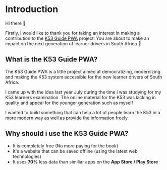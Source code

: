 # Introduction

Hi there :wave:

Firstly, i would like to thank you for taking an interest in making a contribution to the [K53 Guide PWA](https://www.k53guide.co.za) project. You are about to make an impact on the next generation of learner drivers in South Africa :muscle:

## What is the K53 Guide PWA?

The K53 Guide PWA is a little project aimed at democratizing, modernizing and making the K53 system accessible for the new learner drivers of South Africa. 

I came up with the idea last year July during the time i was studying for my K53 learners examination. The online material for the K53 was lacking in quality and appeal for the younger generation such as myself

I wanted to build something that can help a lot of people learn the K53 in a more modern way as well as provide the information freely

## Why should i use the K53 Guide PWA?

* It is completely free (No more paying for the book)
* It's a website that can be saved offline (using the latest web technologies)
* It uses **70%** less data than similiar apps on the **App Store / Play Store**